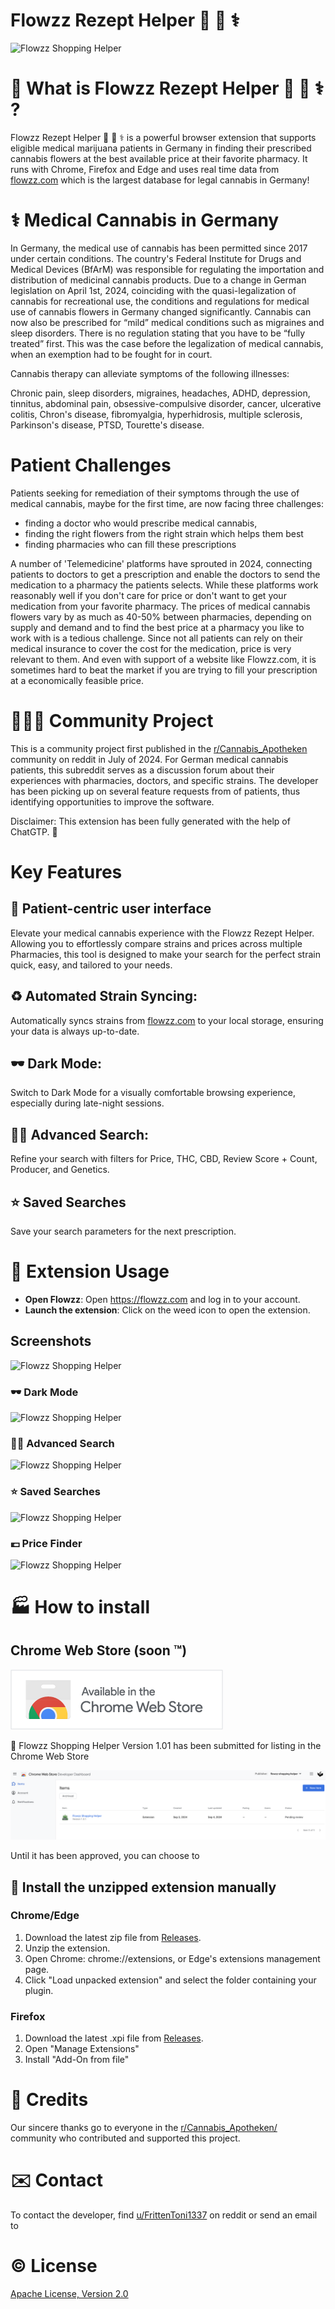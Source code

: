 # Flowzz Rezept Helper 🔎 🌿 ⚕️ 

![Flowzz Shopping Helper](/static/flowzz-shopping-helper.png "The logo of the Flowzz Shopping Helper extension, depicting a cannabis leave")

# 🌿 What is Flowzz Rezept Helper 🔎 🌿 ⚕️ ?

Flowzz Rezept Helper 🔎 🌿 ⚕️ is a powerful browser extension that supports eligible medical marijuana patients in Germany in finding their prescribed cannabis flowers at the best available price at their favorite pharmacy.
It runs with Chrome, Firefox and Edge and uses real time data from [flowzz.com](https://flowzz.com/) which is the largest database for legal cannabis in Germany!

# ⚕️ Medical Cannabis in Germany
In Germany, the medical use of cannabis has been permitted since 2017 under certain conditions. The country's Federal Institute for Drugs and Medical Devices (BfArM) was responsible for regulating the importation and distribution of medicinal cannabis products.
Due to a change in German legislation on April 1st, 2024, coinciding with the quasi-legalization of cannabis for recreational use, the conditions and regulations for medical use of cannabis flowers in Germany changed significantly. 
Cannabis can now also be prescribed for “mild” medical conditions such as migraines and sleep disorders. There is no regulation stating that you have to be “fully treated” first. This was the case before the legalization of medical cannabis, when an exemption had to be fought for in court.

Cannabis therapy can alleviate symptoms of the following illnesses:

Chronic pain, sleep disorders, migraines, headaches, ADHD, depression, tinnitus, abdominal pain, obsessive-compulsive disorder, cancer, ulcerative colitis, Chron's disease, fibromyalgia, hyperhidrosis, multiple sclerosis, Parkinson's disease, PTSD, Tourette's disease.

# Patient Challenges
Patients seeking for remediation of their symptoms through the use of medical cannabis, maybe for the first time, are now facing three challenges:

* finding a doctor who would prescribe medical cannabis,
* finding the right flowers from the right strain which helps them best
* finding pharmacies who can fill these prescriptions

A number of 'Telemedicine' platforms have sprouted in 2024, connecting patients to doctors to get a prescription and enable the doctors to send the medication to a pharmacy the patients selects.
While these platforms work reasonably well if you don't care for price or don't want to get your medication from your favorite pharmacy.
The prices of medical cannabis flowers vary by as much as 40-50% between pharmacies, depending on supply and demand and to find the best price at a pharmacy you like to work with is a tedious challenge.
Since not all patients can rely on their medical insurance to cover the cost for the medication, price is very relevant to them.
And even with support of a website like Flowzz.com, it is sometimes hard to beat the market if you are trying to fill your prescription at a economically feasible price.

# 🧑‍🤝‍🧑 Community Project
This is a community project first published in the [r/Cannabis_Apotheken](https://www.reddit.com/r/Cannabis_Apotheken/) community on reddit in July of 2024.
For German medical cannabis patients, this subreddit serves as a discussion forum about their experiences with pharmacies, doctors, and specific strains.
The developer has been picking up on several feature requests from of patients, thus identifying opportunities to improve the software.



Disclaimer: This extension has been fully generated with the help of ChatGTP. 🤖

# Key Features
## **🙆 Patient-centric user interface**
Elevate your medical cannabis experience with the Flowzz Rezept Helper. Allowing you to effortlessly compare strains and prices across multiple Pharmacies, this tool is designed to make your search for the perfect strain quick, easy, and tailored to your needs.
## **♻️ Automated Strain Syncing**: 
Automatically syncs strains from [flowzz.com](https://flowzz.com/) to your local storage, ensuring your data is always up-to-date.
## **🕶️ Dark Mode**: 
Switch to Dark Mode for a visually comfortable browsing experience, especially during late-night sessions.
## **🔎🔎 Advanced Search**: 
Refine your search with filters for Price, THC, CBD, Review Score + Count, Producer, and Genetics.
## ⭐ Saved Searches
Save your search parameters for the next prescription.



# 🧰 Extension Usage

* **Open Flowzz**: Open https://flowzz.com and log in to your account.
* **Launch the extension**: Click on the weed icon to open the extension.

## Screenshots

![Flowzz Shopping Helper](/demo/extension.png "A screenshot of the Flowzz Shopping Helper extension")

### 🕶️ Dark Mode
![Flowzz Shopping Helper](/demo/extension-dark.png "A screenshot of the Flowzz Shopping Helper extension in dark mode")

### 🔎🔎 Advanced Search
![Flowzz Shopping Helper](/demo/extension1.png "A screenshot of the Flowzz Shopping Helper extension")

### ⭐ Saved Searches
![Flowzz Shopping Helper](/demo/extension2.png "A screenshot of the Flowzz Shopping Helper extension")

### 💶 Price Finder
![Flowzz Shopping Helper](/demo/extension3.png "A screenshot of the Flowzz Shopping Helper extension")


# :factory: How to install

## Chrome Web Store (soon :tm:)

![Flowzz Shopping Helper](/demo/chrome-web-store-logo.png "Chrome Web Store Logo")

:construction_worker: Flowzz Shopping Helper Version 1.01 has been submitted for listing in the Chrome Web Store 

![Chrome Web Store](/demo/chrome-web-store-listing.png "Chrome Web Store Listing")

Until it has been approved, you can choose to 

## :wrench: Install the unzipped extension manually

### Chrome/Edge
1. Download the latest zip file from [Releases](https://github.com/FrittenToni/flowzz-shopping-helper/releases).
2. Unzip the extension.
3. Open Chrome: chrome://extensions, or Edge's extensions management page.
4. Click "Load unpacked extension" and select the folder containing your plugin.

### Firefox
1. Download the latest .xpi file from [Releases](https://github.com/FrittenToni/flowzz-shopping-helper/releases).
2. Open "Manage Extensions"
3. Install "Add-On from file"

# :raising_hand: Credits
Our sincere thanks go to everyone in the [r/Cannabis_Apotheken/](https://www.reddit.com/r/Cannabis_Apotheken/) community who contributed and supported this project. 

# :envelope: Contact
To contact the developer, find [u/FrittenToni1337](https://www.reddit.com/user/FrittenToni1337/) on reddit or send an email to 

# :copyright: License
[Apache License, Version 2.0](https://www.apache.org/licenses/LICENSE-2.0)
